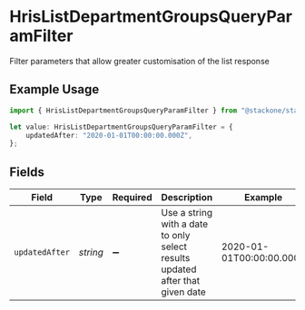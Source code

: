 # HrisListDepartmentGroupsQueryParamFilter

Filter parameters that allow greater customisation of the list response

## Example Usage

```typescript
import { HrisListDepartmentGroupsQueryParamFilter } from "@stackone/stackone-client-ts/sdk/models/operations";

let value: HrisListDepartmentGroupsQueryParamFilter = {
    updatedAfter: "2020-01-01T00:00:00.000Z",
};
```

## Fields

| Field                                                                         | Type                                                                          | Required                                                                      | Description                                                                   | Example                                                                       |
| ----------------------------------------------------------------------------- | ----------------------------------------------------------------------------- | ----------------------------------------------------------------------------- | ----------------------------------------------------------------------------- | ----------------------------------------------------------------------------- |
| `updatedAfter`                                                                | *string*                                                                      | :heavy_minus_sign:                                                            | Use a string with a date to only select results updated after that given date | 2020-01-01T00:00:00.000Z                                                      |